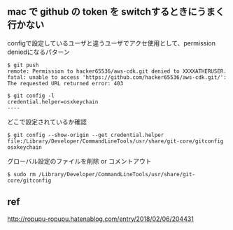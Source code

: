 mac で github の token を switchするときにうまく行かない
--

configで設定しているユーザと違うユーザでアクセ使用として、permission deniedになるパターン


```console 
$ git push
remote: Permission to hacker65536/aws-cdk.git denied to XXXXATHERUSER.
fatal: unable to access 'https://github.com/hacker65536/aws-cdk.git/': The requested URL returned error: 403
```


```console
$ git config -l
credential.helper=osxkeychain
----
```


どこで設定されているか確認
```console
$ git config --show-origin --get credential.helper
file:/Library/Developer/CommandLineTools/usr/share/git-core/gitconfig	osxkeychain
```

グローバル設定のファイルを削除 or コメントアウト
```console
$ sudo rm /Library/Developer/CommandLineTools/usr/share/git-core/gitconfig
```

ref
--

http://ropupu-ropupu.hatenablog.com/entry/2018/02/06/204431
